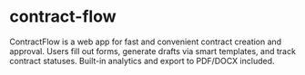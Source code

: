 # contract-flow
ContractFlow is a web app for fast and convenient contract creation and approval. Users fill out forms, generate drafts via smart templates, and track contract statuses. Built-in analytics and export to PDF/DOCX included.